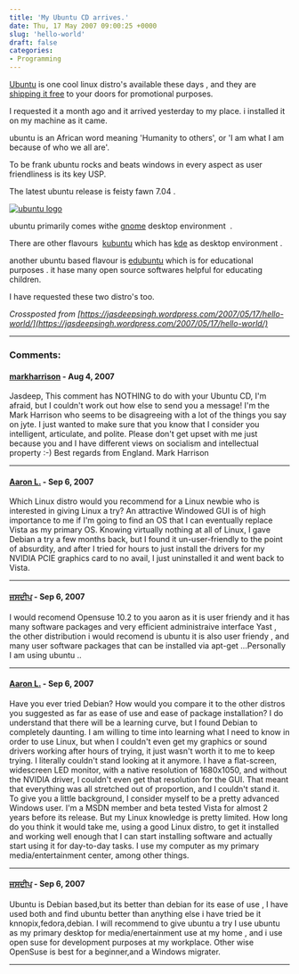 ```yaml
---
title: 'My Ubuntu CD arrives.'
date: Thu, 17 May 2007 09:00:25 +0000
slug: 'hello-world'
draft: false
categories: 
- Programming
---
```


[Ubuntu](http://www.ubuntu.com/ "ubuntu") is one cool linux distro's available these days , and they are [shipping it free](https://shipit.ubuntu.com/ "Free Ship Ubuntu") to your doors for promotional purposes.

I requested it a month ago and it arrived yesterday to my place. i installed it on my machine as it came.

ubuntu is an African word meaning 'Humanity to others', or 'I am what I am because of who we all are'.

To be frank ubuntu rocks and beats windows in every aspect as user friendliness is its key USP.

The latest ubuntu release is feisty fawn 7.04 .

[![ubuntu logo](/note/ubuntulogo.png)](http://www.ubuntu.com/ "ubuntu logo")

ubuntu primarily comes withe [gnome](www.gnome.org/ "gnome") desktop environment  .

There are other flavours  [kubuntu](http://www.kubuntu.org/ "kubunt") which has [kde](http://www.kde.org "kde") as desktop environment .

another ubuntu based flavour is [edubuntu](http://www.edubuntu.org) which is for educational purposes . it hase many open source softwares helpful for educating children.

I have requested these two distro's too.

_Crossposted from [https://jasdeepsingh.wordpress.com/2007/05/17/hello-world/](https://jasdeepsingh.wordpress.com/2007/05/17/hello-world/)_

---
### Comments:
#### [markharrison](http://markharrison.wordpress.com/ "Mark@yourpropertyexpert.com") - <time datetime="2007-08-16 19:52:27">Aug 4, 2007</time>

Jasdeep, This comment has NOTHING to do with your Ubuntu CD, I'm afraid, but I couldn't work out how else to send you a message! I'm the Mark Harrison who seems to be disagreeing with a lot of the things you say on jyte. I just wanted to make sure that you know that I consider you intelligent, articulate, and polite. Please don't get upset with me just because you and I have different views on socialism and intellectual property :-) Best regards from England. Mark Harrison
<hr />

#### [Aaron L.](http://starblog.org "aaron@starblog.org") - <time datetime="2007-09-08 20:10:02">Sep 6, 2007</time>

Which Linux distro would you recommend for a Linux newbie who is interested in giving Linux a try? An attractive Windowed GUI is of high importance to me if I'm going to find an OS that I can eventually replace Vista as my primary OS. Knowing virtually nothing at all of Linux, I gave Debian a try a few months back, but I found it un-user-friendly to the point of absurdity, and after I tried for hours to just install the drivers for my NVIDIA PCIE graphics card to no avail, I just uninstalled it and went back to Vista.
<hr />

#### [ਜਸਦੀਪ](http://jasdeepsingh.wordpress.com/ "jsbhangra@gmail.com") - <time datetime="2007-09-08 20:16:17">Sep 6, 2007</time>

I would recomend Opensuse 10.2 to you aaron as it is user friendy and it has many software packages and very efficient administraive interface Yast , the other distribution i would recomend is ubuntu it is also user friendy , and many user software packages that can be installed via apt-get ...Personally I am using ubuntu ..
<hr />

#### [Aaron L.](http://starblog.org "aaron@starblog.org") - <time datetime="2007-09-08 20:25:42">Sep 6, 2007</time>

Have you ever tried Debian? How would you compare it to the other distros you suggested as far as ease of use and ease of package installation? I do understand that there will be a learning curve, but I found Debian to completely daunting. I am willing to time into learning what I need to know in order to use Linux, but when I couldn't even get my graphics or sound drivers working after hours of trying, it just wasn't worth it to me to keep trying. I literally couldn't stand looking at it anymore. I have a flat-screen, widescreen LED monitor, with a native resolution of 1680x1050, and without the NVIDIA driver, I couldn't even get that resolution for the GUI. That meant that everything was all stretched out of proportion, and I couldn't stand it. To give you a little background, I consider myself to be a pretty advanced Windows user. I'm a MSDN member and beta tested Vista for almost 2 years before its release. But my Linux knowledge is pretty limited. How long do you think it would take me, using a good Linux distro, to get it installed and working well enough that I can start installing software and actually start using it for day-to-day tasks. I use my computer as my primary media/entertainment center, among other things.
<hr />

#### [ਜਸਦੀਪ](http://jasdeepsingh.wordpress.com/ "jsbhangra@gmail.com") - <time datetime="2007-09-08 21:32:41">Sep 6, 2007</time>

Ubuntu is Debian based,but its better than debian for its ease of use , I have used both and find ubuntu better than anything else i have tried be it knnopix,fedora,debian. I will recommend to give ubuntu a try I use ubuntu as my primary desktop for media/enertainment use at my home , and i use open suse for development purposes at my workplace. Other wise OpenSuse is best for a beginner,and a Windows migrater.
<hr />
